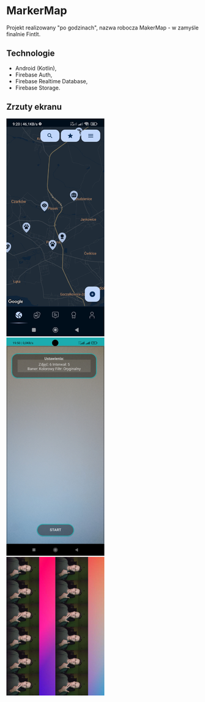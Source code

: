 # MarkerMap

Projekt realizowany "po godzinach", nazwa robocza MakerMap - w zamyśle finalnie FintIt.

## Technologie

- Android (Kotlin),
- Firebase Auth,
- Firebase Realtime Database,
- Firebase Storage.


## Zrzuty ekranu

<img src="https://raw.githubusercontent.com/Milysak/MarkerMap/master/Screenshot_2023-08-25-09-20-14-325_com.example.markermap.jpg" width="256">

<img src="https://github.com/Milysak/Fotobudka/blob/master/IMG_20230213_195058.jpg?raw=true" width="256">

<img src="https://github.com/Milysak/Fotobudka/blob/master/PDF_13-02_18-01-190.jpg?raw=true" width="256">
